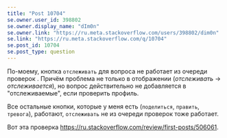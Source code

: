 ```yaml
---
title: "Post 10704"
se.owner.user_id: 398802
se.owner.display_name: "dIm0n"
se.owner.link: "https://ru.meta.stackoverflow.com/users/398802/dim0n"
se.link: "https://ru.meta.stackoverflow.com/q/10704"
se.post_id: 10704
se.post_type: question
---
```

<p>По-моему, кнопка <code>отслеживать</code> для вопроса не работает из очереди проверок . Причём проблема не только в отображении (<em>отслеживать</em> -&gt; <em>отслеживается</em>), но вопрос действительно не добавляется в &quot;отслеживаемые&quot;, если проверить профиль.</p>
<p>Все остальные кнопки, которые у меня есть (<code>поделиться</code>, <code>править</code>, <code>тревога</code>), работают, <code>отслеживать</code> не из очереди проверок тоже работает.</p>
<p>Вот эта проверка <a href="https://ru.stackoverflow.com/review/first-posts/506061">https://ru.stackoverflow.com/review/first-posts/506061</a>.</p>
